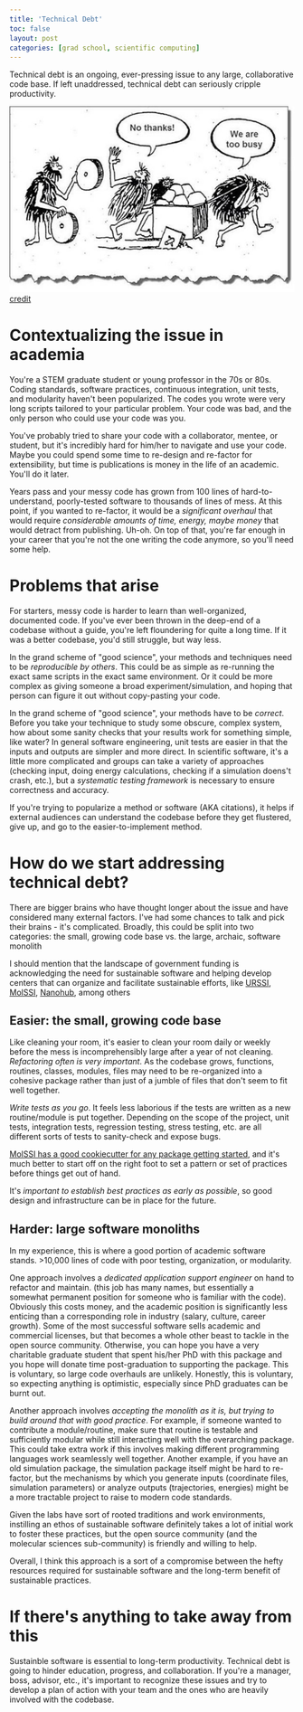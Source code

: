 ```yaml
---
title: 'Technical Debt'
toc: false
layout: post
categories: [grad school, scientific computing]
---
```

Technical debt is an ongoing, ever-pressing issue to any 
large, collaborative code base. 
If left unaddressed, technical debt can seriously cripple productivity.

![technical debt][tech-debt] [credit](https://adamrehill.files.wordpress.com/2017/03/refusing-to-tackle-technical-debt.jpg)

Contextualizing the issue in academia
==========================
You're a STEM graduate student or young professor in the 70s or 80s. 
Coding standards, software practices, 
continuous integration, unit tests, and modularity
haven't been popularized. The codes you wrote were very long scripts
tailored to your particular problem. Your code was bad, and the only person
who could use your code was you.

You've probably tried to share your code with a collaborator, mentee, or student,
but it's incredibly hard for him/her to navigate and use your code.
Maybe you could spend some time to re-design and re-factor for extensibility,
but time is publications is money in the life of an academic. You'll do it later.

Years pass and your messy code has grown from 100 lines of hard-to-understand,
poorly-tested software to thousands of lines of mess. 
At this point, if you wanted to re-factor, it would be a *significant overhaul*
that would require *considerable amounts of time, energy, maybe money* that would
detract from publishing. Uh-oh. On top of that, you're far enough in your career
that you're not the one writing the code anymore, so you'll need some help. 

Problems that arise
==================
For starters, messy code is harder to learn than well-organized, documented code.
If you've ever been thrown in the deep-end of a codebase without a guide, 
you're left floundering for quite a long time. If it was a better codebase,
you'd still struggle, but way less.

In the grand scheme of "good science", your methods and techniques need
to be *reproducible by others*. This could be as simple as re-running the
exact same scripts in the exact same environment. 
Or it could be more complex as giving someone a broad 
experiment/simulation, and hoping that person can figure it out without
copy-pasting your code. 

In the grand scheme of "good science", your methods have to be *correct*.
Before you take your technique to study some obscure, complex system,
how about some sanity checks that your results work for something simple,
like water? In general software engineering, unit tests are easier
in that the inputs and outputs are simpler and more direct. In scientific
software, it's a little more complicated and groups can take a variety of 
approaches (checking input, doing energy calculations, checking if a
simulation doens't crash, etc.), but a *systematic testing framework* 
is necessary to ensure correctness and accuracy.

If you're trying to popularize a method or software (AKA citations), 
it helps if external
audiences can understand the codebase before they get flustered, give up,
and go to the easier-to-implement method.

How do we start addressing technical debt?
=========================================
There are bigger brains who have thought longer about the issue and have
considered many external factors. I've had some chances to talk and pick
their brains - it's complicated. Broadly, this could be split into two categories:
the small, growing code base vs. the large, archaic, software monolith

I should mention that the landscape of government funding is acknowledging
the need for sustainable software and helping develop centers
that can organize and facilitate sustainable efforts, 
like [URSSI](http://urssi.us), 
[MolSSI](https://molssi.org/), 
[Nanohub](https://nanohub.org/), among others

Easier: the small, growing code base
------------------------------------
Like cleaning your room, it's easier to clean your room daily or weekly
before the mess is incomprehensibly large after a year of not cleaning.
*Refactoring often is very important*. As the codebase grows, functions, routines,
classes, modules, files may need to be re-organized into a cohesive package
rather than just of a jumble of files that don't seem to fit well together.

*Write tests as you go*. It feels less laborious if the tests are written
as a new routine/module is put together. Depending on the scope of the project,
unit tests, integration tests, regression testing, stress testing, etc. are all
different sorts of tests to sanity-check and expose bugs.

[MolSSI has a good cookiecutter for any package getting started](https://github.com/MolSSI/cookiecutter-cms), and it's much better to start off on the right foot to 
set a pattern or set of practices before things get out of hand.

It's *important to establish best practices as early as possible*, so good design
and infrastructure can be in place for the future.


Harder: large software monoliths
-------------------------------
In my experience, this is where a good portion of academic software stands.
\>10,000 lines of code with poor testing, organization, or modularity.

One approach involves a *dedicated application support engineer* on hand 
to refactor and maintain.
(this job has many names, but essentially a somewhat permanent position for someone
who is familiar with the code). Obviously this costs money, and 
the academic position is significantly less enticing than a corresponding role in 
industry (salary, culture, career growth). 
Some of the most successful software sells academic and commercial licenses,
but that becomes a whole other beast to tackle in the open source community.
Otherwise, you can hope you have a very charitable graduate student that
spent his/her PhD with this package and you hope will donate time post-graduation
to supporting the package. This is voluntary, so large code overhauls are unlikely.
Honestly, this is voluntary, so expecting anything is optimistic, especially
since PhD graduates can be burnt out.

Another approach involves *accepting the monolith as it is, but trying to 
build around that with good practice*. For example, if someone wanted to contribute
a module/routine, make sure that routine is testable and sufficiently modular while
still interacting well with the overarching package. This could take extra work if
this involves making different programming languages work seamlessly well together.
Another example, if you have an old simulation package, the simulation package
itself might be hard to re-factor, but the mechanisms by which you
generate inputs (coordinate files, simulation parameters) 
or analyze outputs (trajectories, energies) might be a more tractable project
to raise to modern code standards. 

Given the labs have sort of rooted traditions and work environments, 
instilling an ethos of sustainable software definitely takes a lot of 
initial work to foster these practices, but the open source community
(and the molecular sciences sub-community) is friendly and willing to help.

Overall, I think this approach is a sort of a 
compromise between the hefty resources required
for sustainable software and the long-term benefit of sustainable practices.


If there's anything to take away from this
======================================
Sustainble software is essential to long-term productivity. 
Technical debt is going to hinder education, progress, and collaboration.
If you're a manager, boss, advisor, etc., it's important
to recognize these issues and try to develop a plan of action with your team
and the ones who are heavily involved with the codebase.


[tech-debt]:/images/tech-debt.jpg
